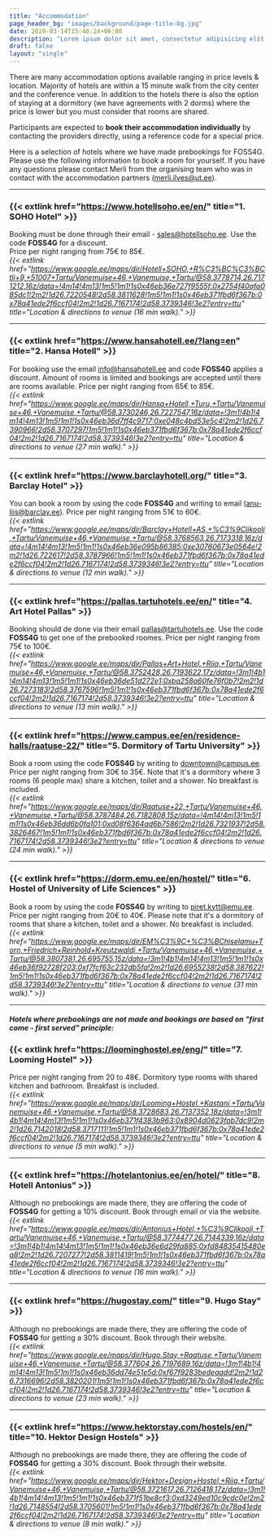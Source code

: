 ```yaml
---
title: "Accommodation"
page_header_bg: "images/background/page-title-bg.jpg"
date: 2020-03-14T15:40:24+06:00
description: "Lorem ipsum dolor sit amet, consectetur adipisicing elit. Maiores, velit."
draft: false
layout: "single"
---
```


There are many accommodation options available ranging in price levels & location. Majority of hotels are within a 15 minute walk from the city center and the conference venue. In addition to the hotels there is also the option of staying at a dormitory (we have agreements with 2 dorms) where the price is lower but you must consider that rooms are shared. 

Participants are expected to **book their accommodation individually** by contacting the providers directly, using a reference code for a special price. 

Here is a selection of hotels where we have made prebookings for FOSS4G. Please use the following information to book a room for yourself. If you have any questions please contact Merli from the organising team who was in contact with the accommodation partners (merli.ilves@ut.ee).

---

### **{{< extlink href="https://www.hotellsoho.ee/en/" title="1. SOHO Hotel" >}}**

Booking must be done through their email - sales@hotellsoho.ee. Use the code **FOSS4G** for a discount.  
Price per night ranging from 75€ to 85€.  
*{{< extlink href="https://www.google.ee/maps/dir/Hotell+SOHO,+R%C3%BC%C3%BCtli+9,+51007+Tartu/Vanemuise+46,+Vanemuise,+Tartu/@58.3778714,26.7171212,16z/data=!4m14!4m13!1m5!1m1!1s0x46eb36e727f9555f:0x2754f40afa085dc1!2m2!1d26.7220548!2d58.3811628!1m5!1m1!1s0x46eb371fbd6f367b:0x78a41ede2f6ccf04!2m2!1d26.7167174!2d58.3739346!3e2?entry=ttu" title="Location & directions to venue (16 min walk)." >}}*

---

### **{{< extlink href="https://www.hansahotell.ee/?lang=en" title="2. Hansa Hotell" >}}**
For booking use the email info@hansahotell.ee and code **FOSS4G** applies a discount. 
Amount of rooms is limited and bookings are accepted until there are rooms available.   Price per night ranging from 65€ to 85€.  
 *{{< extlink href="https://www.google.ee/maps/dir/Hansa+Hotell,+Turu,+Tartu/Vanemuise+46,+Vanemuise,+Tartu/@58.3730246,26.7227547,16z/data=!3m1!4b1!4m14!4m13!1m5!1m1!1s0x46eb36d7ff4c9717:0xe048c4bd53e5c4!2m2!1d26.7390966!2d58.3707297!1m5!1m1!1s0x46eb371fbd6f367b:0x78a41ede2f6ccf04!2m2!1d26.7167174!2d58.3739346!3e2?entry=ttu" title="Location & directions to venue (27 min walk)." >}}*

---

### **{{< extlink href="https://www.barclayhotell.org/" title="3. Barclay Hotel" >}}**
You can book a room by using the code **FOSS4G** and writing to email (anu-liis@barclay.ee).  Price per night ranging from 51€ to 60€.  
*{{< extlink href="https://www.google.ee/maps/dir/Barclay+Hotell+AS,+%C3%9Clikooli,+Tartu/Vanemuise+46,+Vanemuise,+Tartu/@58.3768563,26.7173318,16z/data=!4m14!4m13!1m5!1m1!1s0x46eb36e095b86385:0xe30760673e0564e!2m2!1d26.722617!2d58.3787966!1m5!1m1!1s0x46eb371fbd6f367b:0x78a41ede2f6ccf04!2m2!1d26.7167174!2d58.3739346!3e2?entry=ttu" title="Location & directions to venue (12 min walk)." >}}*

---

### **{{< extlink href="https://pallas.tartuhotels.ee/en/" title="4. Art Hotel Pallas" >}}**
Booking should de done via their email pallas@tartuhotels.ee. Use the code **FOSS4G** to get one of the prebooked roomes. Price per night ranging from 75€ to 100€.  
*{{< extlink href="https://www.google.ee/maps/dir/Pallas+Art+Hotel,+Riia,+Tartu/Vanemuise+46,+Vanemuise,+Tartu/@58.3752428,26.7193622,17z/data=!3m1!4b1!4m14!4m13!1m5!1m1!1s0x46eb36de51d272e1:0xba258a60fe76f0b7!2m2!1d26.7273183!2d58.3767596!1m5!1m1!1s0x46eb371fbd6f367b:0x78a41ede2f6ccf04!2m2!1d26.7167174!2d58.3739346!3e2?entry=ttu" title="Location & directions to venue (13 min walk)." >}}*

---

### **{{< extlink href="https://www.campus.ee/en/residence-halls/raatuse-22/" title="5. Dormitory of Tartu University" >}}**
Book a room using the code **FOSS4G** by writing to downtown@campus.ee. 
Price per night ranging from 30€ to 35€. Note that it's a dormitory where 3 rooms (6 people max) share a kitchen, toilet and a shower. No breakfast is included.  
*{{< extlink href="https://www.google.ee/maps/dir/Raatuse+22,+Tartu/Vanemuise+46,+Vanemuise,+Tartu/@58.3787484,26.7182808,15z/data=!4m14!4m13!1m5!1m1!1s0x46eb36dd6b0fa101:0xd08f6364ad6b7586!2m2!1d26.7321937!2d58.3826467!1m5!1m1!1s0x46eb371fbd6f367b:0x78a41ede2f6ccf04!2m2!1d26.7167174!2d58.3739346!3e2?entry=ttu" title="Location & directions to venue (24 min walk)." >}}*

---

### **{{< extlink href="https://dorm.emu.ee/en/hostel/" title="6. Hostel of University of Life Sciences" >}}**
Book a room by using the code **FOSS4G** by writing to piret.kytt@emu.ee.
Price per night ranging from 20€ to 40€. Please note that it's a dormitory of rooms that share a kitchen, toilet and a shower. No breakfast is included.  
*{{< extlink href="https://www.google.ee/maps/dir/EM%C3%9C+%C3%BChiselamu+Torn,+Friedrich+Reinhold+Kreutzwaldi,+Tartu/Vanemuise+46,+Vanemuise,+Tartu/@58.3807381,26.695755,15z/data=!3m1!4b1!4m14!4m13!1m5!1m1!1s0x46eb36f92728f203:0xf7fcf63c232db5fa!2m2!1d26.6955238!2d58.387622!1m5!1m1!1s0x46eb371fbd6f367b:0x78a41ede2f6ccf04!2m2!1d26.7167174!2d58.3739346!3e2?entry=ttu" title="Location & directions to venue (31 min walk)." >}}*

---

##### Hotels where prebookings are not made and bookings are based on "first come - first served" principle:

### **{{< extlink href="https://loominghostel.ee/eng/" title="7. Looming Hostel" >}}**
Price per night ranging from 20 to 48€. Dormitory type rooms with shared kitchen and bathroom. Breakfast is included.   
*{{< extlink href="https://www.google.ee/maps/dir/Looming+Hostel,+Kastani,+Tartu/Vanemuise+46,+Vanemuise,+Tartu/@58.3728683,26.7137352,18z/data=!3m1!4b1!4m14!4m13!1m5!1m1!1s0x46eb371f4383b963:0x8904d0623fab7dc9!2m2!1d26.7142018!2d58.3717111!1m5!1m1!1s0x46eb371fbd6f367b:0x78a41ede2f6ccf04!2m2!1d26.7167174!2d58.3739346!3e2?entry=ttu" title="Location & directions to venue (5 min walk)." >}}*

---

### **{{< extlink href="https://hotelantonius.ee/en/hotel/" title="8. Hotell Antonius" >}}**
Although no prebookings are made there, they are offering the code of **FOSS4G** for getting a 10% discount. Book through email or via the website.  
 *{{< extlink href="https://www.google.ee/maps/dir/Antonius+Hotel,+%C3%9Clikooli,+Tartu/Vanemuise+46,+Vanemuise,+Tartu/@58.3774477,26.7144339,16z/data=!3m1!4b1!4m14!4m13!1m5!1m1!1s0x46eb36e6d29fa885:0xfd84835415480ea8!2m2!1d26.7207277!2d58.3811419!1m5!1m1!1s0x46eb371fbd6f367b:0x78a41ede2f6ccf04!2m2!1d26.7167174!2d58.3739346!3e2?entry=ttu" title="Location & directions to venue (16 min walk)." >}}*

---

### **{{< extlink href="https://hugostay.com/" title="9. Hugo Stay" >}}**

Although no prebookings are made there, they are offering the code of **FOSS4G** for getting a 30% discount. Book through their website.  
 *{{< extlink href="https://www.google.ee/maps/dir/Hugo.Stay,+Raatuse,+Tartu/Vanemuise+46,+Vanemuise,+Tartu/@58.377604,26.7197689,16z/data=!3m1!4b1!4m14!4m13!1m5!1m1!1s0x46eb36dd74e51e5d:0xf67f9283bedeaadd!2m2!1d26.7316696!2d58.3820201!1m5!1m1!1s0x46eb371fbd6f367b:0x78a41ede2f6ccf04!2m2!1d26.7167174!2d58.3739346!3e2?entry=ttu" title="Location & directions to venue (23 min walk)." >}}*

---

### **{{< extlink href="https://www.hektorstay.com/hostels/en/" title="10. Hektor Design Hostels" >}}**

Although no prebookings are made there, they are offering the code of **FOSS4G** for getting a 30% discount. Book through their website.  
 *{{< extlink href="https://www.google.ee/maps/dir/Hektor+Design+Hostel,+Riia,+Tartu/Vanemuise+46,+Vanemuise,+Tartu/@58.3721617,26.7126418,17z/data=!3m1!4b1!4m14!4m13!1m5!1m1!1s0x46eb371f51be8cf3:0xd3249ed10c9cdc0e!2m2!1d26.7148554!2d58.3705601!1m5!1m1!1s0x46eb371fbd6f367b:0x78a41ede2f6ccf04!2m2!1d26.7167174!2d58.3739346!3e2?entry=ttu" title="Location & directions to venue (8 min walk)." >}}*
